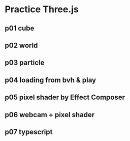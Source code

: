 # Practice Three.js

## p01 cube

## p02 world

## p03 particle

## p04 loading from bvh & play

## p05 pixel shader by Effect Composer
    
## p06 webcam + pixel shader

## p07 typescript